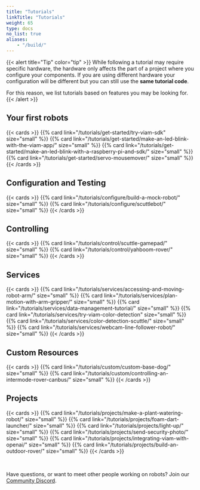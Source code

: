 ```yaml
---
title: "Tutorials"
linkTitle: "Tutorials"
weight: 65
type: docs
no_list: true
aliases:
    - "/build/"
---
```


{{< alert title="Tip" color="tip" >}}
While following a tutorial may require specific hardware, the hardware only affects the part of a project where you configure your components.
If you are using different hardware your configuration will be different but you can still use the **same tutorial code**.

For this reason, we list tutorials based on features you may be looking for.
{{< /alert >}}

## Your first robots

{{< cards >}}
    {{% card link="/tutorials/get-started/try-viam-sdk" size="small" %}}
    {{% card link="/tutorials/get-started/make-an-led-blink-with-the-viam-app/" size="small" %}}
    {{% card link="/tutorials/get-started/make-an-led-blink-with-a-raspberry-pi-and-sdk/" size="small" %}}
    {{% card link="/tutorials/get-started/servo-mousemover/" size="small" %}}
{{< /cards >}}

## Configuration and Testing

{{< cards >}}
    {{% card link="/tutorials/configure/build-a-mock-robot/" size="small" %}}
    {{% card link="/tutorials/configure/scuttlebot/" size="small" %}}
{{< /cards >}}

## Controlling

{{< cards >}}
    {{% card link="/tutorials/control/scuttle-gamepad/" size="small" %}}
    {{% card link="/tutorials/control/yahboom-rover/" size="small" %}}
{{< /cards >}}

## Services

{{< cards >}}
    {{% card link="/tutorials/services/accessing-and-moving-robot-arm/" size="small" %}}
    {{% card link="/tutorials/services/plan-motion-with-arm-gripper/" size="small" %}}
    {{% card link="/tutorials/services/data-management-tutorial/" size="small" %}}
    {{% card link="/tutorials/services/try-viam-color-detection" size="small" %}}
    {{% card link="/tutorials/services/color-detection-scuttle/" size="small" %}}
    {{% card link="/tutorials/services/webcam-line-follower-robot/" size="small" %}}
{{< /cards >}}

## Custom Resources

{{< cards >}}
    {{% card link="/tutorials/custom/custom-base-dog/" size="small" %}}
    {{% card link="/tutorials/custom/controlling-an-intermode-rover-canbus/" size="small" %}}
{{< /cards >}}

## Projects

{{< cards >}}
    {{% card link="/tutorials/projects/make-a-plant-watering-robot/" size="small" %}}
    {{% card link="/tutorials/projects/foam-dart-launcher/" size="small" %}}
    {{% card link="/tutorials/projects/light-up/" size="small" %}}
    {{% card link="/tutorials/projects/send-security-photo/" size="small" %}}
    {{% card link="/tutorials/projects/integrating-viam-with-openai/" size="small" %}}
    {{% card link="/tutorials/projects/build-an-outdoor-rover/" size="small" %}}
{{< /cards >}}

<br>

Have questions, or want to meet other people working on robots? Join our [Community Discord](https://discord.gg/viam).
